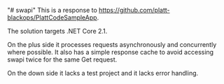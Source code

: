 "# swapi" 
This is a response to https://github.com/platt-blackops/PlattCodeSampleApp.

The solution targets .NET Core 2.1.

On the plus side it processes requests asynchronously and concurrently where possible. 
It also has a simple response cache to avoid accessing swapi twice for the same Get request.

On the down side it lacks a test project and it lacks error handling.
